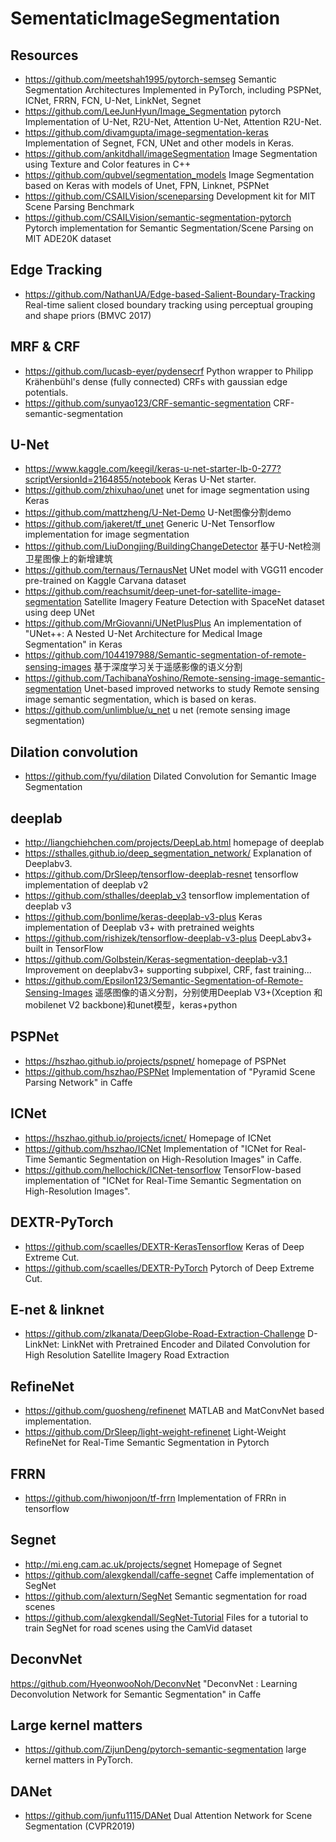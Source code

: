 # SementaticImageSegmentation

## Resources
- https://github.com/meetshah1995/pytorch-semseg
Semantic Segmentation Architectures Implemented in PyTorch, including PSPNet, ICNet, FRRN, FCN, U-Net, LinkNet, Segnet
- https://github.com/LeeJunHyun/Image_Segmentation
pytorch Implementation of U-Net, R2U-Net, Attention U-Net, Attention R2U-Net. 
- https://github.com/divamgupta/image-segmentation-keras
Implementation of Segnet, FCN, UNet and other models in Keras. 
- https://github.com/ankitdhall/imageSegmentation
Image Segmentation using Texture and Color features in C++ 
- https://github.com/qubvel/segmentation_models
Image Segmentation based on Keras with models of Unet, FPN, Linknet, PSPNet
- https://github.com/CSAILVision/sceneparsing
Development kit for MIT Scene Parsing Benchmark
- https://github.com/CSAILVision/semantic-segmentation-pytorch
Pytorch implementation for Semantic Segmentation/Scene Parsing on MIT ADE20K dataset 

## Edge Tracking
- https://github.com/NathanUA/Edge-based-Salient-Boundary-Tracking
Real-time salient closed boundary tracking using perceptual grouping and shape priors (BMVC 2017)

## MRF & CRF
- https://github.com/lucasb-eyer/pydensecrf
Python wrapper to Philipp Krähenbühl's dense (fully connected) CRFs with gaussian edge potentials.
- https://github.com/sunyao123/CRF-semantic-segmentation
CRF-semantic-segmentation

## U-Net
- https://www.kaggle.com/keegil/keras-u-net-starter-lb-0-277?scriptVersionId=2164855/notebook
Keras U-Net starter.
- https://github.com/zhixuhao/unet
unet for image segmentation using Keras
- https://github.com/mattzheng/U-Net-Demo
U-Net图像分割demo
- https://github.com/jakeret/tf_unet
Generic U-Net Tensorflow implementation for image segmentation 
- https://github.com/LiuDongjing/BuildingChangeDetector
基于U-Net检测卫星图像上的新增建筑 
- https://github.com/ternaus/TernausNet
UNet model with VGG11 encoder pre-trained on Kaggle Carvana dataset
- https://github.com/reachsumit/deep-unet-for-satellite-image-segmentation
Satellite Imagery Feature Detection with SpaceNet dataset using deep UNet 
- https://github.com/MrGiovanni/UNetPlusPlus
An implementation of "UNet++: A Nested U-Net Architecture for Medical Image Segmentation" in Keras
- https://github.com/1044197988/Semantic-segmentation-of-remote-sensing-images
基于深度学习关于遥感影像的语义分割
- https://github.com/TachibanaYoshino/Remote-sensing-image-semantic-segmentation
Unet-based improved networks to study Remote sensing image semantic segmentation, which is based on keras. 
- https://github.com/unlimblue/u_net
u net (remote sensing image segmentation) 

## Dilation convolution
- https://github.com/fyu/dilation
Dilated Convolution for Semantic Image Segmentation 

## deeplab
- http://liangchiehchen.com/projects/DeepLab.html
homepage of deeplab
- https://sthalles.github.io/deep_segmentation_network/
Explanation of Deeplabv3.
- https://github.com/DrSleep/tensorflow-deeplab-resnet
tensorflow implementation of deeplab v2
- https://github.com/sthalles/deeplab_v3
tensorflow implementation of deeplab v3
- https://github.com/bonlime/keras-deeplab-v3-plus
Keras implementation of Deeplab v3+ with pretrained weights
- https://github.com/rishizek/tensorflow-deeplab-v3-plus
DeepLabv3+ built in TensorFlow 
- https://github.com/Golbstein/Keras-segmentation-deeplab-v3.1
Improvement on deeplabv3+ supporting subpixel, CRF, fast training...
- https://github.com/Epsilon123/Semantic-Segmentation-of-Remote-Sensing-Images
遥感图像的语义分割，分别使用Deeplab V3+(Xception 和mobilenet V2 backbone)和unet模型，keras+python 

## PSPNet
- https://hszhao.github.io/projects/pspnet/
homepage of PSPNet
- https://github.com/hszhao/PSPNet
Implementation of "Pyramid Scene Parsing Network" in Caffe

## ICNet
- https://hszhao.github.io/projects/icnet/
Homepage of ICNet
- https://github.com/hszhao/ICNet
Implementation of "ICNet for Real-Time Semantic Segmentation on High-Resolution Images" in Caffe.
- https://github.com/hellochick/ICNet-tensorflow
TensorFlow-based implementation of "ICNet for Real-Time Semantic Segmentation on High-Resolution Images".

## DEXTR-PyTorch
- https://github.com/scaelles/DEXTR-KerasTensorflow
Keras of Deep Extreme Cut.
- https://github.com/scaelles/DEXTR-PyTorch
Pytorch of Deep Extreme Cut.

## E-net & linknet
- https://github.com/zlkanata/DeepGlobe-Road-Extraction-Challenge
D-LinkNet: LinkNet with Pretrained Encoder and Dilated Convolution for High Resolution Satellite Imagery Road Extraction 

## RefineNet
- https://github.com/guosheng/refinenet
MATLAB and MatConvNet based implementation.
- https://github.com/DrSleep/light-weight-refinenet
Light-Weight RefineNet for Real-Time Semantic Segmentation in Pytorch
## FRRN
- https://github.com/hiwonjoon/tf-frrn
Implementation of FRRn in tensorflow
## Segnet
- http://mi.eng.cam.ac.uk/projects/segnet
Homepage of Segnet
- https://github.com/alexgkendall/caffe-segnet
Caffe implementation of SegNet
- https://github.com/alexturn/SegNet
Semantic segmentation for road scenes
- https://github.com/alexgkendall/SegNet-Tutorial
Files for a tutorial to train SegNet for road scenes using the CamVid dataset

## DeconvNet
https://github.com/HyeonwooNoh/DeconvNet
"DeconvNet : Learning Deconvolution Network for Semantic Segmentation" in Caffe
## Large kernel matters
- https://github.com/ZijunDeng/pytorch-semantic-segmentation
large kernel matters in PyTorch.

## DANet
- https://github.com/junfu1115/DANet
Dual Attention Network for Scene Segmentation (CVPR2019) 
